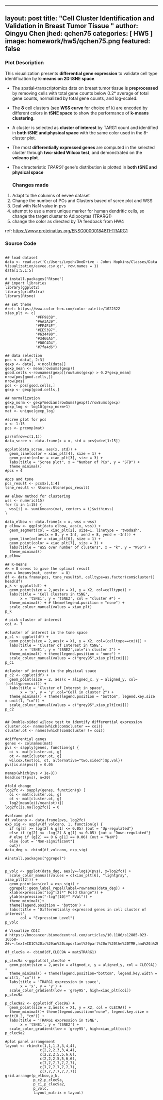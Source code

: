 
---
  layout: post
title:  "Cell Cluster Identification and Validation in Breast Tumor Tissue  "
author: Qingyu Chen
jhed: qchen75
categories: [ HW5 ]
image: homework/hw5/qchen75.png
featured: false
---

  ### Plot Description
  This visualization presents **differential gene expression** to validate cell type identification by **k-means on 2D tSNE space**. 

- The spatial-transcriptomics data on breast tumor tissue is **preprocessed** by removing cells with total gene counts below 0.2* average of total gene counts, normalized by total gene counts, and log-scaled.

- The **8** cell clusters (see **WSS curve** for choice of k) are encoded by different colors in **tSNE space** to show the performance of **k-means clustering**. 
  
- A cluster is selected as **cluster of interest** by TARG1 count and identified in **both tSNE and physical space** with the same color used in the 8-cluster plot.

- The most **differentially expressed genes** are computed in the selected cluster through **two-sided Wilcox test**, and demonstrated on the **volcano plot**.

- The chracteristic *TRARG1* gene's distribution is plotted in **both tSNE and physical space** 

  
  ### Changes made
 
 1. Adapt to the columns of eevee dataset
 2. Change the number of PCs and Clusters based of scree plot and WSS
 3. Deal with NaN value in pvs
 4. attempt to use a more unique marker for human dendritic cells, so change the target cluster to  Adipocytes (TRARG1)
 5. change the color as directed by TA feedback from HW4
 
 ref: https://www.proteinatlas.org/ENSG00000184811-TRARG1





### Source Code
```{r}

## load dataset
data <- read.csv('C:/Users/ivych/OneDrive - Johns Hopkins/Classes/Data Visualization/eevee.csv.gz', row.names = 1)
data[1:5,1:5]

# install.packages("Rtsne")
## import libraries
library(ggplot2)
library(gridExtra)
library(Rtsne)

## set theme
#ref: https://www.color-hex.com/color-palette/1022322
xiao_plt <- c(     
              "#FF983B",
              "#AA3A39",
              "#FE4E4E",
              "#EE5397", 
              "#634490",
              "#3466A5",
              "#00C4D4",
              "#7fa4d6")

## data selection
pos <- data[, 2:3]
gexp <- data[, 4:ncol(data)]
gexp_mean <- mean(rowSums(gexp))
good.cells <-rownames(gexp)[rowSums(gexp) > 0.2*gexp_mean]
nrow(pos[good.cells,])
nrow(pos)
pos <- pos[good.cells,]
gexp <- gexp[good.cells,]

## normalization
gexp_norm <- gexp*median(rowSums(gexp))/rowSums(gexp)
gexp_log <- log10(gexp_norm+1)
mat <- unique(gexp_log)

#scree plot for pcs
x <- 1:15
pcs <- prcomp(mat)

par(mfrow=c(1,1))
data_scree <- data.frame(x = x, std = pcs$sdev[1:15])

ggplot(data_scree, aes(x, std)) +
  geom_line(color = xiao_plt[4], size = 1) +
  geom_point(color = xiao_plt[3], size = 3) +
  labs(title = "Scree plot", x = "Number of PCs", y = "STD") +
  theme_minimal()
#pcs = 4

#pcs and tsne
pcs_result <- pcs$x[,1:4]
tsne_result <- Rtsne::Rtsne(pcs_result)

## elbow method for clustering
wss <- numeric(15)
for (i in 1:15) {
  wss[i] <- sum(kmeans(mat, centers = i)$withinss)
}

data_elbow <- data.frame(x = x, wss = wss)
p_elbow <- ggplot(data_elbow, aes(x, wss)) +
  geom_segment(col = xiao_plt[2], size=1, linetype = 'twodash',
               aes(x = 8, y = Inf, xend = 8, yend = -Inf)) + 
  geom_line(color = xiao_plt[6], size = 1) +
  geom_point(color = xiao_plt[7], size = 3) +
  labs(title = "WSS over number of clusters", x = "k", y = "WSS") +
  theme_minimal()
p_elbow

## K-means
#k = 8 seems to give the optimal result
com = kmeans(mat, center  = 8)
df <- data.frame(pos, tsne_result$Y, celltype=as.factor(com$cluster))
head(df)
p_k <- ggplot(df) + 
  geom_point(size = 2,aes(x = X1, y = X2, col=celltype)) +
  labs(title = 'Cell Clusters in tSNE',
       x = 'tSNE1', y = 'tSNE2', col = "cluster #") +
  theme_minimal() + # theme(legend.position = "none") + 
  scale_colour_manual(values = xiao_plt)
p_k

# pick cluster of interest
coi <- 7

#cluster of interest in the tsne space
p_c1 <- ggplot(df) + 
  geom_point(size = 2,aes(x = X1, y = X2, col=(celltype==coi))) + 
  labs(title = 'Cluster of Interest in tSNE',
       x = 'tSNE1', y = 'tSNE2',col="in cluster 2") +
  theme_minimal() + theme(legend.position = "none") + 
  scale_colour_manual(values = c("grey95",xiao_plt[coi]))
p_c1

#cluster of interest in the physical space
p_c2 <- ggplot(df) + 
  geom_point(size = 2, aes(x = aligned_x, y = aligned_y, col=(celltype==coi))) + 
  labs(title = 'Cluster of Interest in space',
       x = 'x', y = 'y',col="Cell in cluster 2") +
  theme_minimal() + theme(legend.position = "bottom", legend.key.size = unit(1, "cm")) + 
  scale_colour_manual(values = c("grey95",xiao_plt[coi]))
p_c2


## Double-sided wilcox test to identify differential expression
cluster.oi<- names(which(com$cluster == coi))
cluster.ot <- names(which(com$cluster != coi))

#differential genes
genes <- colnames(mat)
pvs <- sapply(genes, function(g) {
  oi <- mat[cluster.oi, g]
  ot <- mat[cluster.ot, g]
  wilcox.test(oi, ot, alternative="two.sided")$p.val})
pvs[is.na(pvs)] = 0.06

names(which(pvs < 1e-8))
head(sort(pvs), n=20)

#fold change
log2fc <- sapply(genes, function(g) {
  oi <- mat[cluster.oi, g]
  ot <- mat[cluster.ot, g]
  log2(mean(oi)/mean(ot))})
log2fc[is.na(log2fc)] = 0

#volcano plot
df_volcano <- data.frame(pvs, log2fc)
exp_sig <- apply(df_volcano, 1, function(g) {
  if (g[2] >= log(2) & g[1] <= 0.05) {out = "Up-regulated"} 
  else if (g[2] <= -log(2) & g[1] <= 0.05) {out = "Down-regulated"} 
  # else if (g[2] == 0 & g[1] == 0.06) {out = "NaN"} 
  else {out = "Non-significant"}
  out})
data_deg <- cbind(df_volcano, exp_sig)

#install.packages("ggrepel")


p_volc <- ggplot(data_deg, aes(y=-log10(pvs), x=log2fc)) + 
  scale_color_manual(values = c(xiao_plt[6], "lightgray", xiao_plt[2])) +
  geom_point(aes(col = exp_sig)) +
  ggrepel::geom_label_repel(label=rownames(data_deg)) +
  xlab(expression("log"[2]*" Fold Change")) + 
  ylab(expression("-log"[10]*" PVal")) +
  theme_minimal()+
  theme(legend.position = 'bottom') +
  labs(title = 'Differentially expressed genes in cell cluster of interest',
       col = "Expression Level")
p_volc

# Visualize CD1C
# https://bmccancer.biomedcentral.com/articles/10.1186/s12885-023-10558-2#:~:text=CD1C%20is%20an%20important%20part%20of%20the%20TME,and%20a%20new%20treatment%20target%20for%20breast%20cancer.

df_clec9a <- cbind(df,CLEC9A = mat$TRARG1)

p_clec9a <-ggplot(df_clec9a) + 
  geom_point(size = 2,aes(x = aligned_x, y = aligned_y, col = CLEC9A)) +
  theme_minimal() + theme(legend.position="bottom", legend.key.width = unit(1, "cm")) +
  labs(title = 'TRARG1 expression in space',
       x = 'x', y = 'y') +
  scale_color_gradient(low = 'grey95', high=xiao_plt[coi]) 
p_clec9a

p_clec9a2 <- ggplot(df_clec9a) + 
  geom_point(size = 2,aes(x = X1, y = X2, col = CLEC9A)) +
  theme_minimal()+ theme(legend.position="none", legend.key.size = unit(0.2, "cm")) +
  labs(title = 'TRARG1 expression in tSNE',
       x = 'tSNE1', y = 'tSNE2') +
  scale_color_gradient(low = 'grey95', high=xiao_plt[coi]) 
p_clec9a2

#plot panel arrangement
layout <- rbind(c(1,1,1,3,3,4,4),
                c(2,2,2,3,3,4,4),
                c(2,2,2,5,5,6,6),
                c(2,2,2,5,5,6,6),
                c(7,7,7,7,7,7,7),
                c(7,7,7,7,7,7,7),
                c(7,7,7,7,7,7,7))
grid.arrange(p_elbow,p_k,
             p_c2,p_clec9a,
             p_c1,p_clec9a2,
             p_volc,
             layout_matrix = layout)




```